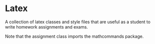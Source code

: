 # Latex
A collection of latex classes and style files that are useful as a student to write homework assignments and exams.

Note that the assignment class imports the mathcommands package.
